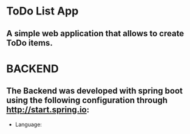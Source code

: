 # ToDo List App
## A simple web application that allows to create ToDo items.

# BACKEND
## The Backend was developed with spring boot using the following configuration through http://start.spring.io:

- Language: 

